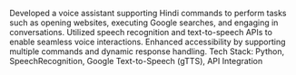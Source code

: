 Developed a voice assistant supporting Hindi commands to perform tasks such as opening websites, executing Google searches, and engaging in conversations.
Utilized speech recognition and text-to-speech APIs to enable seamless voice interactions.
Enhanced accessibility by supporting multiple commands and dynamic response handling.
Tech Stack: Python, SpeechRecognition, Google Text-to-Speech (gTTS), API Integration
